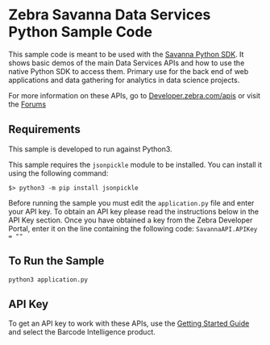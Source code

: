 Zebra Savanna Data Services Python Sample Code
==============================================

This sample code is meant to be used with the [Savanna Python SDK](https://github.com/Zebra/Savanna-Python-SDK).  It shows basic demos of the main Data Services APIs and how to use the native Python SDK to access them.  Primary use for the back end of web applications and data gathering for analytics in data science projects.

For more information on these APIs, go to [Developer.zebra.com/apis](https://developer.zebra.com/apis) or visit the [Forums](https://developer.zebra.com/forum/search?keys=&field_zebra_curated_tags_tid%5B%5D=273)



Requirements
--------

This sample is developed to run against Python3.

This sample requires the `jsonpickle` module to be installed. You can install it using the following command:
```
$> python3 -m pip install jsonpickle
```

Before running the sample you must edit the `application.py` file and enter your API key. To obtain an API key please read the instructions below in the API Key section. Once you have obtained a key from the Zebra Developer Portal, enter it on the line containing the following code: `SavannaAPI.APIKey = ""`



To Run the Sample
--------
```
python3 application.py
```




API Key
--------

To get an API key to work with these APIs, use the [Getting Started Guide](https://developer.zebra.com/gsg) and select the Barcode Intelligence product.  
